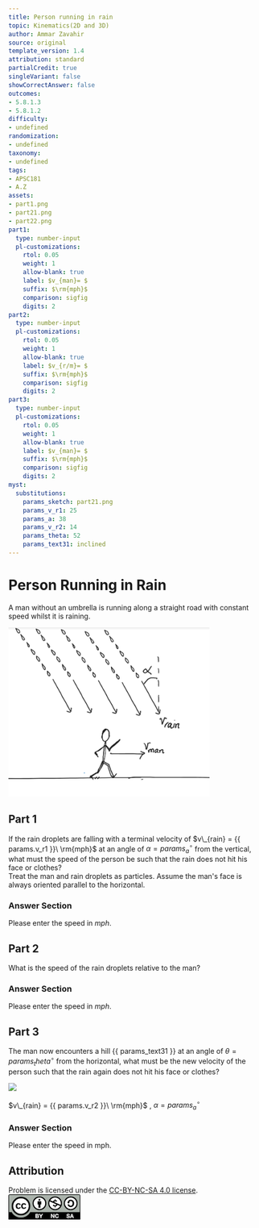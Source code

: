 ```yaml
---
title: Person running in rain
topic: Kinematics(2D and 3D)
author: Ammar Zavahir
source: original
template_version: 1.4
attribution: standard
partialCredit: true
singleVariant: false
showCorrectAnswer: false
outcomes:
- 5.8.1.3
- 5.8.1.2
difficulty:
- undefined
randomization:
- undefined
taxonomy:
- undefined
tags:
- APSC181
- A.Z
assets:
- part1.png
- part21.png
- part22.png
part1:
  type: number-input
  pl-customizations:
    rtol: 0.05
    weight: 1
    allow-blank: true
    label: $v_{man}= $
    suffix: $\rm{mph}$
    comparison: sigfig
    digits: 2
part2:
  type: number-input
  pl-customizations:
    rtol: 0.05
    weight: 1
    allow-blank: true
    label: $v_{r/m}= $
    suffix: $\rm{mph}$
    comparison: sigfig
    digits: 2
part3:
  type: number-input
  pl-customizations:
    rtol: 0.05
    weight: 1
    allow-blank: true
    label: $v_{man}= $
    suffix: $\rm{mph}$
    comparison: sigfig
    digits: 2
myst:
  substitutions:
    params_sketch: part21.png
    params_v_r1: 25
    params_a: 38
    params_v_r2: 14
    params_theta: 52
    params_text31: inclined
---
```

# Person Running in Rain
A man without an umbrella is running along a straight road with constant speed whilst it is raining.

<img src="part1.png" width=400>

## Part 1

If the rain droplets are falling with a terminal velocity of $v\_{rain} = {{ params.v_r1 }}\ \rm{mph}$ at an angle of $\alpha = {{ params_a }}^{\circ}$ from the vertical, what must the speed of the person be such that the rain does not hit his face or clothes?
<br>
Treat the man and rain droplets as particles. Assume the man's face is always oriented parallel to the horizontal.

### Answer Section

Please enter the speed in $mph$.

## Part 2

What is the speed of the rain droplets relative to the man?

### Answer Section

Please enter the speed in $mph$.

## Part 3

The man now encounters a hill {{ params_text31 }} at an angle of $\theta = {{ params_theta }}^{\circ}$ from the horizontal, what must be the new velocity of the person such that the rain again does not hit his face or clothes?

<img src= "{{ params_sketch }}" width=600>

$v\_{rain} = {{ params.v_r2 }}\ \rm{mph}$ , $\alpha = {{ params_a }}^{\circ}$

### Answer Section

Please enter the speed in mph.

## Attribution

Problem is licensed under the [CC-BY-NC-SA 4.0 license](https://creativecommons.org/licenses/by-nc-sa/4.0/).<br> ![The Creative Commons 4.0 license requiring attribution-BY, non-commercial-NC, and share-alike-SA license.](https://raw.githubusercontent.com/firasm/bits/master/by-nc-sa.png)